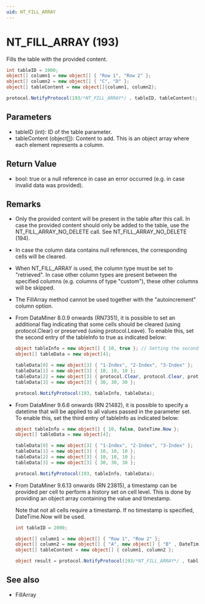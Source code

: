 ```yaml
---
uid: NT_FILL_ARRAY
---
```


# NT_FILL_ARRAY (193)

Fills the table with the provided content.

```csharp
int tableID = 1000;
object[] column1 = new object[] { "Row 1", "Row 2" };
object[] column2 = new object[] { "C", "D" };
object[] tableContent = new object[]{column1, column2};

protocol.NotifyProtocol(193/*NT_FILL_ARRAY*/ , tableID, tableContent);
```

## Parameters

- tableID (int): ID of the table parameter.
- tableContent (object[]): Content to add. This is an object array where each element represents a column.

## Return Value

- bool: true or a null reference in case an error occurred (e.g. in case invalid data was provided).

## Remarks

- Only the provided content will be present in the table after this call. In case the provided content should only be added to the table, use the NT_FILL_ARRAY_NO_DELETE call. See NT_FILL_ARRAY_NO_DELETE (194).
- In case the column data contains null references, the corresponding cells will be cleared.
- When NT_FILL_ARRAY is used, the column type must be set to "retrieved". In case other column types are present between the specified columns (e.g. columns of type "custom"), these other columns will be skipped.
- The FillArray method cannot be used together with the "autoincrement" column option.
- From DataMiner 8.0.9 onwards (RN7351), it is possible to set an additional flag indicating that some cells should be cleared (using protocol.Clear) or preserved (using protocol.Leave). To enable this, set the second entry of the tableInfo to true as indicated below:

  ```csharp
  object tableInfo = new object[] { 10, true }; // Setting the second entry to true enables the use of the protocol.Clear and protocol.Leave functionality.
  object[] tableData = new object[4];

  tableData[0] = new object[3] { "1-Index", "2-Index", "3-Index" };
  tableData[1] = new object[3] { 10, 10, 10 };
  tableData[2] = new object[3] { protocol.Clear, protocol.Clear, protocol.Clear };
  tableData[3] = new object[3] { 30, 30, 30 };

  protocol.NotifyProtocol(193, tableInfo, tableData);
  ```

- From DataMiner 9.6.6 onwards (RN 21482), it is possible to specify a datetime that will be applied to all values passed in the parameter set. To enable this, set the third entry of tableInfo as indicated below:

  ```csharp
  object tableInfo = new object[] { 10, false, DateTime.Now };
  object[] tableData = new object[4];

  tableData[0] = new object[3] { "1-Index", "2-Index", "3-Index" };
  tableData[1] = new object[3] { 10, 10, 10 };
  tableData[2] = new object[3] { 10, 10, 10 };
  tableData[3] = new object[3] { 30, 30, 30 };

  protocol.NotifyProtocol(193, tableInfo, tableData);
  ```
- From DataMiner 9.6.13 onwards (RN 23815), a timestamp can be provided per cell to perform a history set on cell level. This is done by providing an object array containing the value and timestamp.

  Note that not all cells require a timestamp. If no timestamp is specified, DateTime.Now will be used.

  ```csharp
  int tableID = 2000;

  object[] column1 = new object[] { "Row 1", "Row 2" };
  object[] column2 = new object[] { "A", new object[] { "B" , DateTime.Now - TimeSpan.FromDays(11) } };
  object[] tableContent = new object[] { column1, column2 };

  object result = protocol.NotifyProtocol(193/*NT_FILL_ARRAY*/ , tableID, tableContent);
  ```

## See also

- FillArray